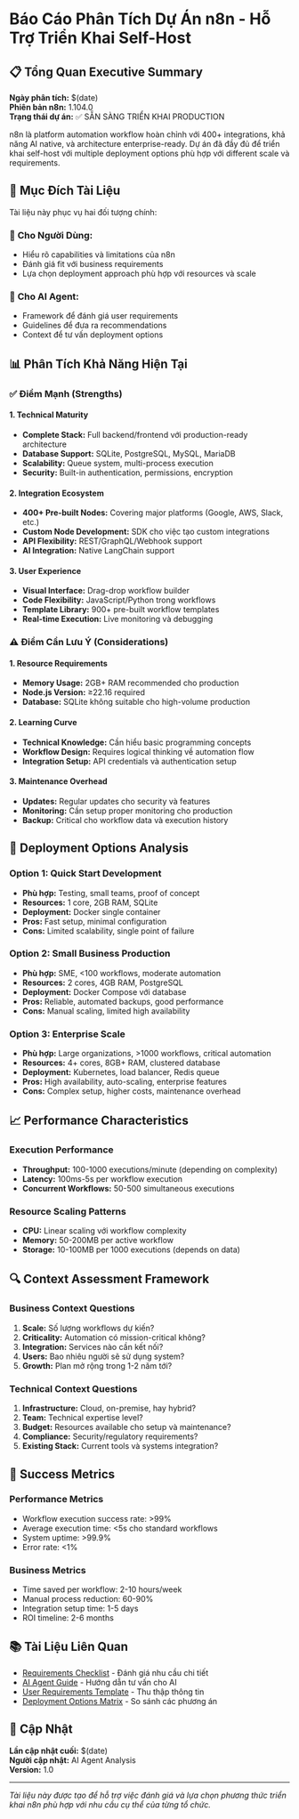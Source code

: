 # Báo Cáo Phân Tích Dự Án n8n - Hỗ Trợ Triển Khai Self-Host

## 📋 Tổng Quan Executive Summary

**Ngày phân tích:** $(date)  
**Phiên bản n8n:** 1.104.0  
**Trạng thái dự án:** ✅ SẴN SÀNG TRIỂN KHAI PRODUCTION  

n8n là platform automation workflow hoàn chỉnh với 400+ integrations, khả năng AI native, và architecture enterprise-ready. Dự án đã đầy đủ để triển khai self-host với multiple deployment options phù hợp với different scale và requirements.

## 🎯 Mục Đích Tài Liệu

Tài liệu này phục vụ hai đối tượng chính:

### 👥 **Cho Người Dùng:**
- Hiểu rõ capabilities và limitations của n8n
- Đánh giá fit với business requirements
- Lựa chọn deployment approach phù hợp với resources và scale

### 🤖 **Cho AI Agent:**
- Framework để đánh giá user requirements
- Guidelines để đưa ra recommendations
- Context để tư vấn deployment options

## 📊 Phân Tích Khả Năng Hiện Tại

### ✅ **Điểm Mạnh (Strengths)**

#### **1. Technical Maturity**
- **Complete Stack:** Full backend/frontend với production-ready architecture
- **Database Support:** SQLite, PostgreSQL, MySQL, MariaDB
- **Scalability:** Queue system, multi-process execution
- **Security:** Built-in authentication, permissions, encryption

#### **2. Integration Ecosystem**
- **400+ Pre-built Nodes:** Covering major platforms (Google, AWS, Slack, etc.)
- **Custom Node Development:** SDK cho việc tạo custom integrations
- **API Flexibility:** REST/GraphQL/Webhook support
- **AI Integration:** Native LangChain support

#### **3. User Experience**
- **Visual Interface:** Drag-drop workflow builder
- **Code Flexibility:** JavaScript/Python trong workflows
- **Template Library:** 900+ pre-built workflow templates
- **Real-time Execution:** Live monitoring và debugging

### ⚠️ **Điểm Cần Lưu Ý (Considerations)**

#### **1. Resource Requirements**
- **Memory Usage:** 2GB+ RAM recommended cho production
- **Node.js Version:** ≥22.16 required
- **Database:** SQLite không suitable cho high-volume production

#### **2. Learning Curve**
- **Technical Knowledge:** Cần hiểu basic programming concepts
- **Workflow Design:** Requires logical thinking về automation flow
- **Integration Setup:** API credentials và authentication setup

#### **3. Maintenance Overhead**
- **Updates:** Regular updates cho security và features
- **Monitoring:** Cần setup proper monitoring cho production
- **Backup:** Critical cho workflow data và execution history

## 🚀 Deployment Options Analysis

### **Option 1: Quick Start Development**
- **Phù hợp:** Testing, small teams, proof of concept
- **Resources:** 1 core, 2GB RAM, SQLite
- **Deployment:** Docker single container
- **Pros:** Fast setup, minimal configuration
- **Cons:** Limited scalability, single point of failure

### **Option 2: Small Business Production** 
- **Phù hợp:** SME, <100 workflows, moderate automation
- **Resources:** 2 cores, 4GB RAM, PostgreSQL
- **Deployment:** Docker Compose với database
- **Pros:** Reliable, automated backups, good performance
- **Cons:** Manual scaling, limited high availability

### **Option 3: Enterprise Scale**
- **Phù hợp:** Large organizations, >1000 workflows, critical automation
- **Resources:** 4+ cores, 8GB+ RAM, clustered database
- **Deployment:** Kubernetes, load balancer, Redis queue
- **Pros:** High availability, auto-scaling, enterprise features
- **Cons:** Complex setup, higher costs, maintenance overhead

## 📈 Performance Characteristics

### **Execution Performance**
- **Throughput:** 100-1000 executions/minute (depending on complexity)
- **Latency:** 100ms-5s per workflow execution
- **Concurrent Workflows:** 50-500 simultaneous executions

### **Resource Scaling Patterns**
- **CPU:** Linear scaling với workflow complexity
- **Memory:** 50-200MB per active workflow
- **Storage:** 10-100MB per 1000 executions (depends on data)

## 🔍 Context Assessment Framework

### **Business Context Questions**
1. **Scale:** Số lượng workflows dự kiến?
2. **Criticality:** Automation có mission-critical không?
3. **Integration:** Services nào cần kết nối?
4. **Users:** Bao nhiêu người sẽ sử dụng system?
5. **Growth:** Plan mở rộng trong 1-2 năm tới?

### **Technical Context Questions**
1. **Infrastructure:** Cloud, on-premise, hay hybrid?
2. **Team:** Technical expertise level?
3. **Budget:** Resources available cho setup và maintenance?
4. **Compliance:** Security/regulatory requirements?
5. **Existing Stack:** Current tools và systems integration?

## 🎯 Success Metrics

### **Performance Metrics**
- Workflow execution success rate: >99%
- Average execution time: <5s cho standard workflows
- System uptime: >99.9%
- Error rate: <1%

### **Business Metrics**  
- Time saved per workflow: 2-10 hours/week
- Manual process reduction: 60-90%
- Integration setup time: 1-5 days
- ROI timeline: 2-6 months

## 📚 Tài Liệu Liên Quan

- [Requirements Checklist](./requirements-checklist.md) - Đánh giá nhu cầu chi tiết
- [AI Agent Guide](./ai-agent-guide.md) - Hướng dẫn tư vấn cho AI
- [User Requirements Template](./user-requirements-template.md) - Thu thập thông tin
- [Deployment Options Matrix](./deployment-options-matrix.md) - So sánh các phương án

## 🔄 Cập Nhật

**Lần cập nhật cuối:** $(date)  
**Người cập nhật:** AI Agent Analysis  
**Version:** 1.0  

---

*Tài liệu này được tạo để hỗ trợ việc đánh giá và lựa chọn phương thức triển khai n8n phù hợp với nhu cầu cụ thể của từng tổ chức.* 